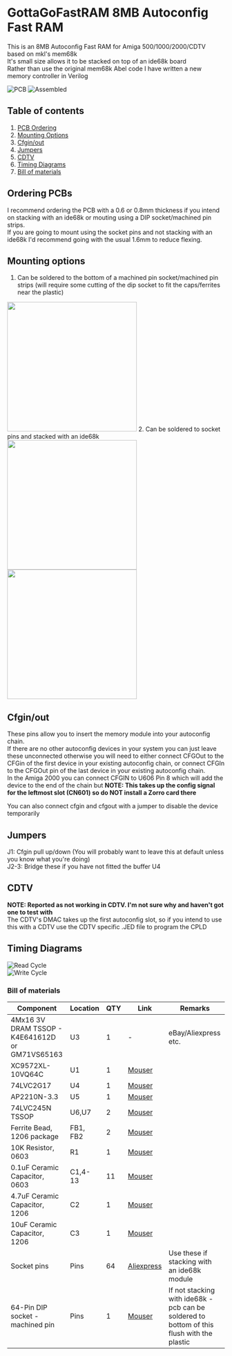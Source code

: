 # GottaGoFastRAM 8MB Autoconfig Fast RAM

This is an 8MB Autoconfig Fast RAM for Amiga 500/1000/2000/CDTV based on mkl's mem68k  
It's small size allows it to be stacked on top of an ide68k board  
Rather than use the original mem68k Abel code I have written a new memory controller in Verilog

![PCB](Images/pcb.png?raw=True)
![Assembled](Images/assembled.jpg?raw=True)
## Table of contents
1. [PCB Ordering](#ordering-pcbs)
2. [Mounting Options](#mounting-options)
3. [Cfgin/out](#cfginout)
4. [Jumpers](#jumpers)
5. [CDTV](#cdtv)
6. [Timing Diagrams](#timing-diagrams)
7. [Bill of materials](#bill-of-materials)

## Ordering PCBs
I recommend ordering the PCB with a 0.6 or 0.8mm thickness if you intend on stacking with an ide68k or mouting using a DIP socket/machined pin strips.  
If you are going to mount using the socket pins and not stacking with an ide68k I'd recommend going with the usual 1.6mm to reduce flexing.

## Mounting options

1. Can be soldered to the bottom of a machined pin socket/machined pin strips (will require some cutting of the dip socket to fit the caps/ferrites near the plastic)  
<img src="Images/mounting_strip.jpg" width=300 />  
2. Can be soldered to socket pins and stacked with an ide68k  
<img src="Images/stacked1.jpg" width=300 />  
<img src="Images/stacked2.jpg" width=300 />  

## Cfgin/out
These pins allow you to insert the memory module into your autoconfig chain.  
If there are no other autoconfig devices in your system you can just leave these unconnected otherwise you will need to either connect CFGOut to the CFGin of the first device in your existing autoconfig chain, or connect CFGIn to the CFGOut pin of the last device in your existing autoconfig chain.  
In the Amiga 2000 you can connect CFGIN to U606 Pin 8 which will add the device to the end of the chain but __NOTE: This takes up the config signal for the leftmost slot (CN601) so do NOT install a Zorro card there__

You can also connect cfgin and cfgout with a jumper to disable the device temporarily

## Jumpers
J1: Cfgin pull up/down (You will probably want to leave this at default unless you know what you're doing)  
J2-3: Bridge these if you have not fitted the buffer U4

## CDTV
__NOTE: Reported as not working in CDTV. I'm not sure why and haven't got one to test with__  
The CDTV's DMAC takes up the first autoconfig slot, so if you intend to use this with a CDTV use the CDTV specific .JED file to program the CPLD

## Timing Diagrams
![Read Cycle](Images/read.svg?raw=True)  
![Write Cycle](Images/write.svg?raw=True)

### Bill of materials
|Component|Location|QTY|Link|Remarks|
|---------|--------|---|------|--------|
|4Mx16 3V DRAM TSSOP - K4E641612D or GM71VS65163 |U3|1|-|eBay/Aliexpress etc.|
|XC9572XL-10VQ64C|U1|1|[Mouser](https://www.mouser.se/ProductDetail/217-C9572XL-10VQG64C)||
|74LVC2G17|U4|1|[Mouser](https://www.mouser.com/ProductDetail/771-74LVC2G17GVQ100H)||
|AP2210N-3.3|U5|1|[Mouser](https://www.mouser.com/ProductDetail/621-AP2210N-3.3TRG1)||
|74LVC245N TSSOP|U6,U7|2|[Mouser](https://www.mouser.com/ProductDetail/595-SN74LVC245APWR)||
|Ferrite Bead, 1206 package|FB1, FB2|2|[Mouser](https://www.mouser.com/ProductDetail/875-MI1206K601R-10)||
|10K Resistor, 0603|R1|1|[Mouser](https://www.mouser.com/ProductDetail/603-RT0603FRE0710KL)||
|0.1uF Ceramic Capacitor, 0603|C1,4-13|11|[Mouser](https://www.mouser.com/ProductDetail/80-C603C104K5RAC3121)||
|4.7uF Ceramic Capacitor, 1206|C2|1|[Mouser](https://www.mouser.com/ProductDetail/791-1206X475K160CT)||
|10uF Ceramic Capacitor, 1206|C3|1|[Mouser](https://www.mouser.com/ProductDetail/80-C1206C106K4R)||
|Socket pins|Pins|64|[Aliexpress](https://www.aliexpress.com/item/32791545218.html?spm=a2g0o.productlist.0.0.6e223b55CVrXSq&algo_pvid=8fda9f5a-6e07-4dc8-9ed4-bd809bf75756&algo_expid=8fda9f5a-6e07-4dc8-9ed4-bd809bf75756-0&btsid=2100bde316043149660504011ef819&ws_ab_test=searchweb0_0,searchweb201602_,searchweb201603_)|Use these if stacking with an ide68k module|
|64-Pin DIP socket - machined pin|Pins|1|[Mouser](https://www.mouser.com/ProductDetail/575-193964)|If not stacking with ide68k - pcb can be soldered to bottom of this flush with the plastic|
